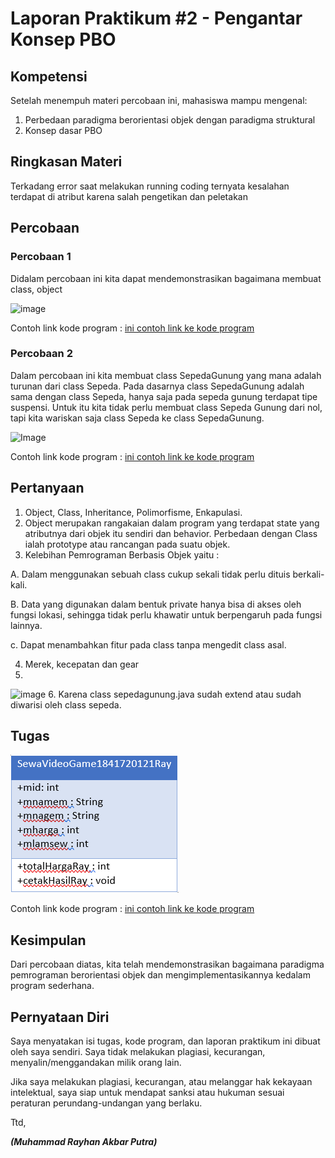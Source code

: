 # Laporan Praktikum #2 - Pengantar Konsep PBO

## Kompetensi

Setelah menempuh materi percobaan ini, mahasiswa mampu mengenal: 
1. Perbedaan paradigma berorientasi objek dengan paradigma struktural 
2. Konsep dasar PBO 

## Ringkasan Materi

Terkadang error saat melakukan running coding ternyata kesalahan terdapat di atribut karena salah pengetikan dan peletakan

## Percobaan

### Percobaan 1

Didalam percobaan ini kita dapat mendemonstrasikan bagaimana membuat class, object



![image](img/PBO1.png)

Contoh link kode program : [ini contoh link ke kode program](../../src/1_Pengantar_Konsep_PBO/Sepeda1841720121Rayhan.java)

### Percobaan 2

Dalam percobaan ini kita membuat class SepedaGunung yang mana adalah turunan dari class Sepeda. Pada dasarnya class SepedaGunung adalah sama dengan class Sepeda, hanya saja pada sepeda gunung terdapat tipe suspensi.  Untuk itu kita tidak perlu membuat class Sepeda Gunung dari nol, tapi kita wariskan saja class Sepeda ke class SepedaGunung. 



![Image](img/PBO2.png)

Contoh link kode program : [ini contoh link ke kode program](../../src/1_Pengantar_Konsep_PBO/SepedaGunung1841720121Rayhan.java)

## Pertanyaan

1. Object, Class, Inheritance, Polimorfisme, Enkapulasi.
2. Object merupakan rangakaian dalam program yang terdapat state yang atributnya dari objek itu sendiri dan behavior. Perbedaan dengan Class ialah prototype atau rancangan pada suatu objek.
3. Kelebihan Pemrograman Berbasis Objek yaitu :
    
A. Dalam menggunakan sebuah class cukup sekali tidak perlu dituis berkali-kali.
    
B. Data yang digunakan dalam bentuk private hanya bisa di akses oleh fungsi lokasi, sehingga tidak perlu khawatir untuk berpengaruh pada fungsi lainnya.
    
c. Dapat menambahkan fitur pada class tanpa mengedit class asal.

4. Merek, kecepatan dan gear
5. 
![image](img/PERTANYAAN5.png)
6. Karena class sepedagunung.java sudah extend atau sudah diwarisi oleh class sepeda.

## Tugas




![image](img/TUGAS.png)

Contoh link kode program : [ini contoh link ke kode program](../../src/1_Pengantar_Konsep_PBO/Kursi1841720121Rayhan.java)

## Kesimpulan

Dari percobaan diatas, kita telah mendemonstrasikan bagaimana paradigma pemrograman berorientasi objek dan mengimplementasikannya kedalam program sederhana. 

## Pernyataan Diri

Saya menyatakan isi tugas, kode program, dan laporan praktikum ini dibuat oleh saya sendiri. Saya tidak melakukan plagiasi, kecurangan, menyalin/menggandakan milik orang lain.

Jika saya melakukan plagiasi, kecurangan, atau melanggar hak kekayaan intelektual, saya siap untuk mendapat sanksi atau hukuman sesuai peraturan perundang-undangan yang berlaku.

Ttd,

***(Muhammad Rayhan Akbar Putra)***